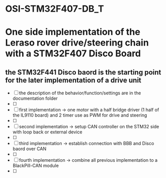 # OSI-STM32F407-DB_T

# One side implementation of the Leraso rover drive/steering chain with a STM32F407 Disco Board

##  the STM32F441 Disco baord is the starting point for the later implementation of a drive unit

- [ ] the description of the behavior/function/settings are in the documentation folder
- [ ] 
- [ ] first implementation -> one motor with a half bridge driver (1 half of the IL9110 board) and 2 timer use as PWM for drive and steering
- [ ] 
- [ ] second implementation -> setup CAN controller on the STM32 side with loop back or external device
- [ ] 
- [ ] third implementation -> establish connection with BBB and Disco baord over CAN
- [ ] 
- [ ] fourth implementation -> combine all previous implementation to a BlackPill-CAN module
- [ ]
